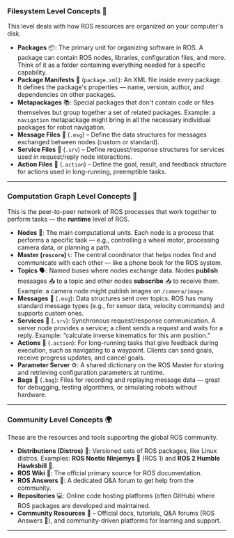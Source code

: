 
### **Filesystem Level Concepts** 💾

This level deals with how ROS resources are organized on your computer's disk.

* **Packages** 📦: The primary unit for organizing software in ROS. A package can contain ROS nodes, libraries, configuration files, and more. Think of it as a folder containing everything needed for a specific capability.
* **Package Manifests** 📝 (`package.xml`): An XML file inside every package. It defines the package's properties — name, version, author, and dependencies on other packages.
* **Metapackages** 📚: Special packages that don't contain code or files themselves but group together a set of related packages. Example: a `navigation` metapackage might bring in all the necessary individual packages for robot navigation.
* **Message Files** 📄 (`.msg`) – Define the data structures for messages exchanged between nodes (custom or standard).
* **Service Files** 🔄 (`.srv`) – Define request/response structures for services used in request/reply node interactions.
* **Action Files** 🎯 (`.action`) – Define the goal, result, and feedback structure for actions used in long-running, preemptible tasks.

---

### **Computation Graph Level Concepts** 🔗

This is the peer-to-peer network of ROS processes that work together to perform tasks — the **runtime** level of ROS.

* **Nodes** 🧠: The main computational units. Each node is a process that performs a specific task — e.g., controlling a wheel motor, processing camera data, or planning a path.
* **Master (`roscore`)** 📞: The central coordinator that helps nodes find and communicate with each other — like a phone book for the ROS system.
* **Topics** 🗣️: Named buses where nodes exchange data. Nodes **publish** messages 📤 to a topic and other nodes **subscribe** 📥 to receive them. Example: a camera node might publish images on `/camera/image`.
* **Messages** 📄 (`.msg`): Data structures sent over topics. ROS has many standard message types (e.g., for sensor data, velocity commands) and supports custom ones.
* **Services** 🔄 (`.srv`): Synchronous request/response communication. A server node provides a service; a client sends a request and waits for a reply. Example: “calculate inverse kinematics for this arm position.”
* **Actions** 🎯 (`.action`): For long-running tasks that give feedback during execution, such as navigating to a waypoint. Clients can send goals, receive progress updates, and cancel goals.
* **Parameter Server** ⚙️: A shared dictionary on the ROS Master for storing and retrieving configuration parameters at runtime.
* **Bags** 🎥 (`.bag`): Files for recording and replaying message data — great for debugging, testing algorithms, or simulating robots without hardware.

---

### **Community Level Concepts** 🌍

These are the resources and tools supporting the global ROS community.

* **Distributions (Distros)** 📅: Versioned sets of ROS packages, like Linux distros. Examples: **ROS Noetic Ninjemys** 🐢 (ROS 1) and **ROS 2 Humble Hawksbill** 🦎.
* **ROS Wiki** 📖: The official primary source for ROS documentation.
* **ROS Answers** 💬: A dedicated Q\&A forum to get help from the community.
* **Repositories** 💻: Online code hosting platforms (often GitHub) where ROS packages are developed and maintained.
* **Community Resources** 📖 – Official docs, tutorials, Q\&A forums (ROS Answers 💬), and community-driven platforms for learning and support.


---  
